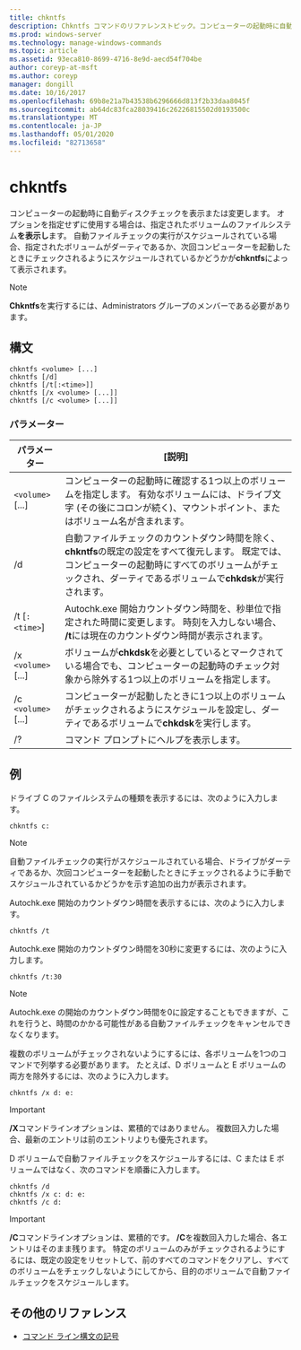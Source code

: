 ```yaml
---
title: chkntfs
description: Chkntfs コマンドのリファレンストピック。コンピューターの起動時に自動ディスクチェックを表示または変更します。
ms.prod: windows-server
ms.technology: manage-windows-commands
ms.topic: article
ms.assetid: 93eca810-8699-4716-8e9d-aecd54f704be
author: coreyp-at-msft
ms.author: coreyp
manager: dongill
ms.date: 10/16/2017
ms.openlocfilehash: 69b8e21a7b43538b6296666d813f2b33daa8045f
ms.sourcegitcommit: ab64dc83fca28039416c26226815502d0193500c
ms.translationtype: MT
ms.contentlocale: ja-JP
ms.lasthandoff: 05/01/2020
ms.locfileid: "82713658"
---
```

# <a name="chkntfs"></a>chkntfs

コンピューターの起動時に自動ディスクチェックを表示または変更します。 オプションを指定せずに使用する場合は、指定されたボリュームのファイルシステム**を表示し**ます。 自動ファイルチェックの実行がスケジュールされている場合、指定されたボリュームがダーティであるか、次回コンピューターを起動したときにチェックされるようにスケジュールされているかどうかが**chkntfs**によって表示されます。

> [!NOTE]
> **Chkntfs**を実行するには、Administrators グループのメンバーである必要があります。

## <a name="syntax"></a>構文

```
chkntfs <volume> [...]
chkntfs [/d]
chkntfs [/t[:<time>]]
chkntfs [/x <volume> [...]]
chkntfs [/c <volume> [...]]
```

### <a name="parameters"></a>パラメーター

| パラメーター | [説明] |
| --------- | ----------- |
| `<volume>` [...] | コンピューターの起動時に確認する1つ以上のボリュームを指定します。 有効なボリュームには、ドライブ文字 (その後にコロンが続く)、マウントポイント、またはボリューム名が含まれます。 |
| /d | 自動ファイルチェックのカウントダウン時間を除く、 **chkntfs**の既定の設定をすべて復元します。 既定では、コンピューターの起動時にすべてのボリュームがチェックされ、ダーティであるボリュームで**chkdsk**が実行されます。 |
| /t [`:<time>`] | Autochk.exe 開始カウントダウン時間を、秒単位で指定された時間に変更します。 時刻を入力しない場合、 **/t**には現在のカウントダウン時間が表示されます。 |
| /x `<volume>` [...] | ボリュームが**chkdsk**を必要としているとマークされている場合でも、コンピューターの起動時のチェック対象から除外する1つ以上のボリュームを指定します。 |
| /c `<volume>` [...] | コンピューターが起動したときに1つ以上のボリュームがチェックされるようにスケジュールを設定し、ダーティであるボリュームで**chkdsk**を実行します。 |
| /? | コマンド プロンプトにヘルプを表示します。 |

## <a name="examples"></a>例

ドライブ C のファイルシステムの種類を表示するには、次のように入力します。

```
chkntfs c:
```

> [!NOTE]
> 自動ファイルチェックの実行がスケジュールされている場合、ドライブがダーティであるか、次回コンピューターを起動したときにチェックされるように手動でスケジュールされているかどうかを示す追加の出力が表示されます。

Autochk.exe 開始のカウントダウン時間を表示するには、次のように入力します。

```
chkntfs /t
```

Autochk.exe 開始のカウントダウン時間を30秒に変更するには、次のように入力します。

```
chkntfs /t:30
```

> [!NOTE]
> Autochk.exe の開始のカウントダウン時間を0に設定することもできますが、これを行うと、時間のかかる可能性がある自動ファイルチェックをキャンセルできなくなります。

複数のボリュームがチェックされないようにするには、各ボリュームを1つのコマンドで列挙する必要があります。 たとえば、D ボリュームと E ボリュームの両方を除外するには、次のように入力します。

```
chkntfs /x d: e:
```

> [!IMPORTANT]
> **/X**コマンドラインオプションは、累積的ではありません。 複数回入力した場合、最新のエントリは前のエントリよりも優先されます。

D ボリュームで自動ファイルチェックをスケジュールするには、C または E ボリュームではなく、次のコマンドを順番に入力します。

```
chkntfs /d
chkntfs /x c: d: e:
chkntfs /c d:
```

> [!IMPORTANT]
> **/C**コマンドラインオプションは、累積的です。 **/C**を複数回入力した場合、各エントリはそのまま残ります。 特定のボリュームのみがチェックされるようにするには、既定の設定をリセットして、前のすべてのコマンドをクリアし、すべてのボリュームをチェックしないようにしてから、目的のボリュームで自動ファイルチェックをスケジュールします。

## <a name="additional-references"></a>その他のリファレンス

- [コマンド ライン構文の記号](command-line-syntax-key.md)
